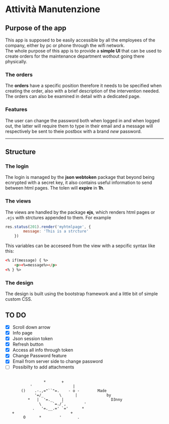 # Attività Manutenzione

## Purpose of the app
This app is supposed to be easily accessible by all the employees of the company, either by pc or phone through the wifi network. <br>
The whole purpose of this app is to provide a **simple UI** that can be used to create orders for the maintenance department wothout going there physically.

### The orders
The **orders** have a specific position therefore it needs to be specified when creating the order, also with a brief description of the intervention needed. <br> The orders can also be examined in detail with a dedicated page.

### Features
The user can change the password both when logged in and when logged out, the latter will require them to type in their email and a message will respectively be sent to theie postbox with a brand *new* password.

----

## Structure

### The login
The login is managed by the **json webtoken** package that beyond being ecnrypted with a secret key, it also contains useful information to send between html pages. The tolen will **expire** in **1h**.

### The views
The views are handled by the package **ejs**, which renders html pages or `.ejs` with strctures appended to them. 
For example
```javascript
res.status(201).render('myhtmlpage', {
        message: 'This is a strcture'
    })
```
This variables can be acceseed from the view with a sepcific syntax like this:
```html
<% if(message) { %>
    <p><%=message%></p>
<% } %>
```

### The design
The design is built using the bootstrap framework and a little bit of simple custom CSS.

## TO DO
- [x] Scroll down arrow
- [x] Info page
- [x] Json session token
- [x] Refresh button
- [x] Access all info through token 
- [x] Change Password feature
- [x] Email from server side to change password
- [ ] Possibilty to add attachments
<br> <br> 

```
                 *       +
           '                  |
       ()    .-.,="``"=.    - o -        Made
             '=/_       \      |             by
          *   |  '=._    |                     D3nny
               \     `=./`,        '             
            .   '=.__.=' `='      *
   +                         +
        O      *        '       .
```